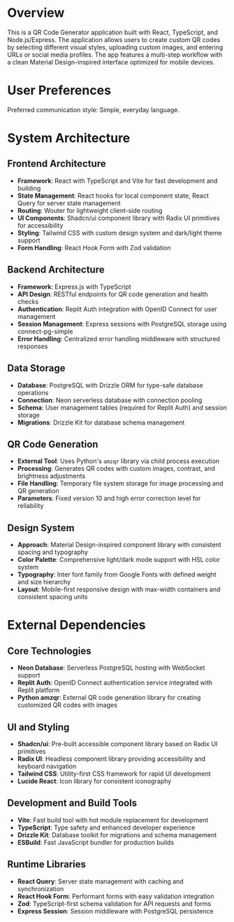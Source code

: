 # Overview

This is a QR Code Generator application built with React, TypeScript, and Node.js/Express. The application allows users to create custom QR codes by selecting different visual styles, uploading custom images, and entering URLs or social media profiles. The app features a multi-step workflow with a clean Material Design-inspired interface optimized for mobile devices.

# User Preferences

Preferred communication style: Simple, everyday language.

# System Architecture

## Frontend Architecture
- **Framework**: React with TypeScript and Vite for fast development and building
- **State Management**: React hooks for local component state, React Query for server state management
- **Routing**: Wouter for lightweight client-side routing
- **UI Components**: Shadcn/ui component library with Radix UI primitives for accessibility
- **Styling**: Tailwind CSS with custom design system and dark/light theme support
- **Form Handling**: React Hook Form with Zod validation

## Backend Architecture
- **Framework**: Express.js with TypeScript
- **API Design**: RESTful endpoints for QR code generation and health checks
- **Authentication**: Replit Auth integration with OpenID Connect for user management
- **Session Management**: Express sessions with PostgreSQL storage using connect-pg-simple
- **Error Handling**: Centralized error handling middleware with structured responses

## Data Storage
- **Database**: PostgreSQL with Drizzle ORM for type-safe database operations
- **Connection**: Neon serverless database with connection pooling
- **Schema**: User management tables (required for Replit Auth) and session storage
- **Migrations**: Drizzle Kit for database schema management

## QR Code Generation
- **External Tool**: Uses Python's `amzqr` library via child process execution
- **Processing**: Generates QR codes with custom images, contrast, and brightness adjustments
- **File Handling**: Temporary file system storage for image processing and QR generation
- **Parameters**: Fixed version 10 and high error correction level for reliability

## Design System
- **Approach**: Material Design-inspired component library with consistent spacing and typography
- **Color Palette**: Comprehensive light/dark mode support with HSL color system
- **Typography**: Inter font family from Google Fonts with defined weight and size hierarchy
- **Layout**: Mobile-first responsive design with max-width containers and consistent spacing units

# External Dependencies

## Core Technologies
- **Neon Database**: Serverless PostgreSQL hosting with WebSocket support
- **Replit Auth**: OpenID Connect authentication service integrated with Replit platform
- **Python amzqr**: External QR code generation library for creating customized QR codes with images

## UI and Styling
- **Shadcn/ui**: Pre-built accessible component library based on Radix UI primitives  
- **Radix UI**: Headless component library providing accessibility and keyboard navigation
- **Tailwind CSS**: Utility-first CSS framework for rapid UI development
- **Lucide React**: Icon library for consistent iconography

## Development and Build Tools
- **Vite**: Fast build tool with hot module replacement for development
- **TypeScript**: Type safety and enhanced developer experience
- **Drizzle Kit**: Database toolkit for migrations and schema management
- **ESBuild**: Fast JavaScript bundler for production builds

## Runtime Libraries  
- **React Query**: Server state management with caching and synchronization
- **React Hook Form**: Performant forms with easy validation integration
- **Zod**: TypeScript-first schema validation for API requests and forms
- **Express Session**: Session middleware with PostgreSQL persistence